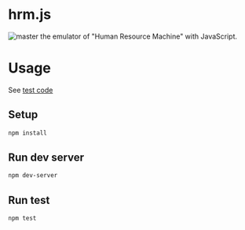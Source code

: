 # hrm.js
![master](https://travis-ci.org/ymizushi/hrm-js.svg?branch=master)
the emulator of "Human Resource Machine" with JavaScript.


# Usage

See [test code](https://github.com/ymizushi/hrm-js/tree/master/test/machine_test.js)

## Setup
```sh
npm install
```

## Run dev server
```sh
npm dev-server
```

## Run test
```sh
npm test
```
